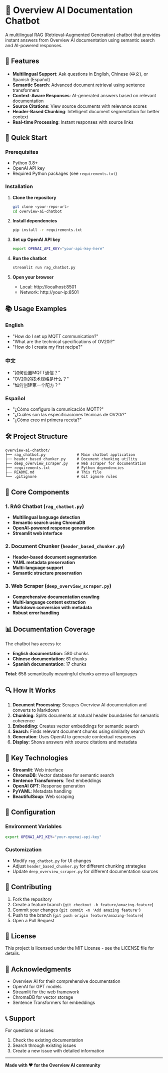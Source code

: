 # 🤖 Overview AI Documentation Chatbot

A multilingual RAG (Retrieval-Augmented Generation) chatbot that provides instant answers from Overview AI documentation using semantic search and AI-powered responses.

## 🌟 Features

- **Multilingual Support**: Ask questions in English, Chinese (中文), or Spanish (Español)
- **Semantic Search**: Advanced document retrieval using sentence transformers
- **Context-Aware Responses**: AI-generated answers based on relevant documentation
- **Source Citations**: View source documents with relevance scores
- **Header-Based Chunking**: Intelligent document segmentation for better context
- **Real-time Processing**: Instant responses with source links

## 🚀 Quick Start

### Prerequisites

- Python 3.8+
- OpenAI API key
- Required Python packages (see `requirements.txt`)

### Installation

1. **Clone the repository**
   ```bash
   git clone <your-repo-url>
   cd overview-ai-chatbot
   ```

2. **Install dependencies**
   ```bash
   pip install -r requirements.txt
   ```

3. **Set up OpenAI API key**
   ```bash
   export OPENAI_API_KEY="your-api-key-here"
   ```

4. **Run the chatbot**
   ```bash
   streamlit run rag_chatbot.py
   ```

5. **Open your browser**
   - Local: http://localhost:8501
   - Network: http://your-ip:8501

## 📚 Usage Examples

### English
- "How do I set up MQTT communication?"
- "What are the technical specifications of OV20i?"
- "How do I create my first recipe?"

### 中文
- "如何设置MQTT通信？"
- "OV20i的技术规格是什么？"
- "如何创建第一个配方？"

### Español
- "¿Cómo configuro la comunicación MQTT?"
- "¿Cuáles son las especificaciones técnicas de OV20i?"
- "¿Cómo creo mi primera receta?"

## 🛠️ Project Structure

```
overview-ai-chatbot/
├── rag_chatbot.py              # Main chatbot application
├── header_based_chunker.py     # Document chunking utility
├── deep_overview_scraper.py    # Web scraper for documentation
├── requirements.txt            # Python dependencies
├── README.md                   # This file
└── .gitignore                  # Git ignore rules
```

## 🔧 Core Components

### 1. RAG Chatbot (`rag_chatbot.py`)
- **Multilingual language detection**
- **Semantic search using ChromaDB**
- **OpenAI-powered response generation**
- **Streamlit web interface**

### 2. Document Chunker (`header_based_chunker.py`)
- **Header-based document segmentation**
- **YAML metadata preservation**
- **Multi-language support**
- **Semantic structure preservation**

### 3. Web Scraper (`deep_overview_scraper.py`)
- **Comprehensive documentation crawling**
- **Multi-language content extraction**
- **Markdown conversion with metadata**
- **Robust error handling**

## 📊 Documentation Coverage

The chatbot has access to:
- **English documentation**: 580 chunks
- **Chinese documentation**: 61 chunks
- **Spanish documentation**: 17 chunks

**Total**: 658 semantically meaningful chunks across all languages

## 🔍 How It Works

1. **Document Processing**: Scrapes Overview AI documentation and converts to Markdown
2. **Chunking**: Splits documents at natural header boundaries for semantic coherence
3. **Embedding**: Creates vector embeddings for semantic search
4. **Search**: Finds relevant document chunks using similarity search
5. **Generation**: Uses OpenAI to generate contextual responses
6. **Display**: Shows answers with source citations and metadata

## 🎯 Key Technologies

- **Streamlit**: Web interface
- **ChromaDB**: Vector database for semantic search
- **Sentence Transformers**: Text embeddings
- **OpenAI GPT**: Response generation
- **PyYAML**: Metadata handling
- **BeautifulSoup**: Web scraping

## 📝 Configuration

### Environment Variables
```bash
export OPENAI_API_KEY="your-openai-api-key"
```

### Customization
- Modify `rag_chatbot.py` for UI changes
- Adjust `header_based_chunker.py` for different chunking strategies
- Update `deep_overview_scraper.py` for different documentation sources

## 🤝 Contributing

1. Fork the repository
2. Create a feature branch (`git checkout -b feature/amazing-feature`)
3. Commit your changes (`git commit -m 'Add amazing feature'`)
4. Push to the branch (`git push origin feature/amazing-feature`)
5. Open a Pull Request

## 📄 License

This project is licensed under the MIT License - see the LICENSE file for details.

## 🙏 Acknowledgments

- Overview AI for their comprehensive documentation
- OpenAI for GPT models
- Streamlit for the web framework
- ChromaDB for vector storage
- Sentence Transformers for embeddings

## 📞 Support

For questions or issues:
1. Check the existing documentation
2. Search through existing issues
3. Create a new issue with detailed information

---

**Made with ❤️ for the Overview AI community** 